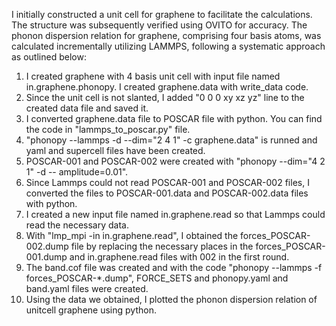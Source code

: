 I initially constructed a unit cell for graphene to facilitate the calculations.
The structure was subsequently verified using OVITO for accuracy. The phonon dispersion
relation for graphene, comprising four basis atoms, was calculated incrementally utilizing
LAMMPS, following a systematic approach as outlined below:
1) I created graphene with 4 basis unit cell with input file named in.graphene.phonopy. I
created graphene.data with write_data code.
2) Since the unit cell is not slanted, I added "0 0 0 xy xz yz" line to the created data file and
saved it.
3) I converted graphene.data file to POSCAR file with python. You can find the code in "lammps_to_poscar.py" file.
4) "phonopy --lammps -d --dim="2 4 1" -c graphene.data" is runned and yaml and supercell files have been created.
5) POSCAR-001 and POSCAR-002 were created with "phonopy --dim="4 2 1" -d --
amplitude=0.01".
6) Since Lammps could not read POSCAR-001 and POSCAR-002 files, I converted the files
to POSCAR-001.data and POSCAR-002.data files with python.
7) I created a new input file named in.graphene.read so that Lammps could read the
necessary data.
8) With "lmp_mpi -in in.graphene.read", I obtained the forces_POSCAR-002.dump file by
replacing the necessary places in the forces_POSCAR-001.dump and in.graphene.read files
with 002 in the first round.
9) The band.cof file was created and with the code "phonopy --lammps -f forces_POSCAR-*.dump", FORCE_SETS and phonopy.yaml and band.yaml files were created.
10) Using the data we obtained, I plotted the phonon dispersion relation of unitcell graphene
using python.